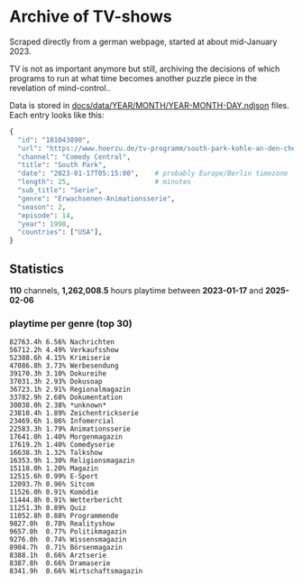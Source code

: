 # Archive of TV-shows

Scraped directly from a german webpage, started at about mid-January 2023.

TV is not as important anymore but still, archiving the decisions of which programs to run at what time
becomes another puzzle piece in the revelation of mind-control.. 

Data is stored in [docs/data/YEAR/MONTH/YEAR-MONTH-DAY.ndjson](docs/data/) files. 
Each entry looks like this:

```python
{
  "id": "181043890", 
  "url": "https://www.hoerzu.de/tv-programm/south-park-kohle-an-den-chefkoch/bid_181043890/", 
  "channel": "Comedy Central", 
  "title": "South Park", 
  "date": "2023-01-17T05:15:00",    # probably Europe/Berlin timezone 
  "length": 25,                     # minutes 
  "sub_title": "Serie", 
  "genre": "Erwachsenen-Animationsserie", 
  "season": 2, 
  "episode": 14, 
  "year": 1998, 
  "countries": ["USA"],
}
```

## Statistics

**110** channels, **1,262,008.5** hours playtime between **2023-01-17** and **2025-02-06**


### playtime per genre (top 30)

    82763.4h 6.56% Nachrichten
    56712.2h 4.49% Verkaufsshow
    52388.6h 4.15% Krimiserie
    47086.8h 3.73% Werbesendung
    39170.3h 3.10% Dokureihe
    37031.3h 2.93% Dokusoap
    36723.1h 2.91% Regionalmagazin
    33782.9h 2.68% Dokumentation
    30038.0h 2.38% *unknown*
    23810.4h 1.89% Zeichentrickserie
    23469.6h 1.86% Infomercial
    22583.3h 1.79% Animationsserie
    17641.0h 1.40% Morgenmagazin
    17619.2h 1.40% Comedyserie
    16638.3h 1.32% Talkshow
    16353.9h 1.30% Religionsmagazin
    15118.0h 1.20% Magazin
    12515.6h 0.99% E-Sport
    12093.7h 0.96% Sitcom
    11526.0h 0.91% Komödie
    11444.8h 0.91% Wetterbericht
    11251.3h 0.89% Quiz
    11052.8h 0.88% Programmende
    9827.0h  0.78% Realityshow
    9657.0h  0.77% Politikmagazin
    9276.0h  0.74% Wissensmagazin
    8904.7h  0.71% Börsenmagazin
    8388.1h  0.66% Arztserie
    8387.8h  0.66% Dramaserie
    8341.9h  0.66% Wirtschaftsmagazin
